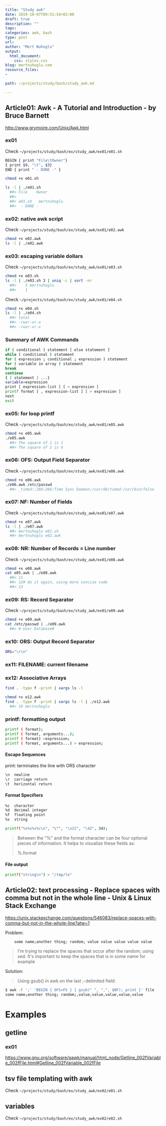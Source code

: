 ```yaml
---
title: "Study awk"
date: 2019-10-07T09:51:54+03:00 
draft: true
description: ""
tags:
categories: awk, bash
type: post
url:
author: "Mert Nuhoglu"
output:
  html_document:
    css: styles.css
blog: mertnuhoglu.com
resource_files:
- 

path: ~/projects/study/bash/study_awk.md

---
```


## Article01: Awk - A Tutorial and Introduction - by Bruce Barnett

http://www.grymoire.com/Unix/Awk.html

### ex01

Check `~/projects/study/bash/ex/study_awk/ex01/e01.sh`

``` bash
BEGIN { print "File\tOwner"}
{ print $9, "\t", $3}
END { print " - DONE -" }
``` 

``` bash
chmod +x e01.sh
``` 

``` bash
ls -l | ./e01.sh
  ##> File    Owner
  ##> 
  ##> e01.sh   mertnuhoglu
  ##>  - DONE -
``` 

### ex02: native awk script

Check `~/projects/study/bash/ex/study_awk/ex01/e02.awk`

``` bash
chmod +x e02.awk
ls -l | ./e02.awk
``` 

### ex03: escaping variable dollars

Check `~/projects/study/bash/ex/study_awk/ex01/e03.sh`

``` bash
chmod +x e03.sh
ls -l | ./e03.sh 3 | uniq -c | sort -nr
  ##>    3 mertnuhoglu
  ##>    1
``` 

Check `~/projects/study/bash/ex/study_awk/ex01/e04.sh`

``` bash
chmod +x e04.sh
ls -l | ./e04.sh 
  ##> total
  ##> -rwxr-xr-x
  ##> -rwxr-xr-x
``` 

### Summary of AWK Commands

``` bash
if ( conditional ) statement [ else statement ]
while ( conditional ) statement
for ( expression ; conditional ; expression ) statement
for ( variable in array ) statement
break
continue
{ [ statement ] ...}
variable=expression
print [ expression-list ] [ > expression ]
printf format [ , expression-list ] [ > expression ]
next
exit
``` 

### ex05: for loop printf

Check `~/projects/study/bash/ex/study_awk/ex01/e05.awk`

``` bash
chmod +x e05.awk
./e05.awk
  ##> The square of 1 is 1
  ##> The square of 2 is 4
``` 

### ex06: OFS: Output Field Separator

Check `~/projects/study/bash/ex/study_awk/ex01/e06.awk`

``` bash
chmod +x e06.awk
./e06.awk /etc/passwd
  ##> _timed::266:266:Time Sync Daemon:/var/db/timed:/usr/bin/false
``` 

### ex07: NF: Number of Fields

Check `~/projects/study/bash/ex/study_awk/ex01/e07.awk`

``` bash
chmod +x e07.awk
ls -l | ./e07.awk 
  ##> mertnuhoglu e01.sh
  ##> mertnuhoglu e02.awk
``` 

### ex08: NR: Number of Records = Line number

Check `~/projects/study/bash/ex/study_awk/ex01/e08.awk`

``` bash
chmod +x e08.awk
cat e05.awk | ./e08.awk 
  ##> 11
  ##> 12# do it again, using more concise code
  ##> 13
``` 

### ex09: RS: Record Separator

Check `~/projects/study/bash/ex/study_awk/ex01/e09.awk`

``` bash
chmod +x e09.awk
cat /etc/passwd | ./e09.awk 
  ##> # User Database#
``` 

### ex10: ORS: Output Record Separator

``` bash
ORS="\r\n"
``` 

### ex11: FILENAME: current filename

### ex12: Associative Arrays

``` bash
find . -type f -print | xargs ls -l
``` 

``` bash
chmod +x e12.awk
find . -type f -print | xargs ls -l | ./e12.awk 
  ##> 10 mertnuhoglu
``` 

### printf: formatting output

``` bash
printf ( format);
printf ( format, arguments...);
printf ( format) >expression;
printf ( format, arguments...) > expression;
``` 

#### Escape Sequences

print: terminates the line with ORS character

``` bash
\n	newline
\r	carriage return
\t	horizontal return
``` 

#### Format Specifiers

``` bash
%c	character
%d	decimal integer
%f	floating point
%s	string
``` 

``` bash
printf("%s%s%s%c\n", "\"", "\x22", "\42", 34);
``` 

> Between the "%" and the format character can be four optional pieces of information. It helps to visualize these fields as:
> 
> %<sign><zero><width>.<precision>format

#### File output

``` bash
printf("string\n") > "/tmp/le"
``` 

## Article02: text processing - Replace spaces with comma but not in the whole line - Unix & Linux Stack Exchange

https://unix.stackexchange.com/questions/546083/replace-spaces-with-comma-but-not-in-the-whole-line?atw=1

Problem:

		some name;another thing; random; value value value value value

> I'm trying to replace the spaces that occur after the random; using sed. It's important to keep the spaces that is in some name for example

Solution:

> Using gsub() in awk on the last ;-delimited field:

``` bash
$ awk -F ';' 'BEGIN { OFS=FS } { gsub(" ", ",", $NF); print }' file
some name;another thing; random;,value,value,value,value,value
``` 

# Examples

## getline

### ex01

https://www.gnu.org/software/gawk/manual/html_node/Getline_002fVariable_002fFile.html#Getline_002fVariable_002fFile

## tsv file templating with awk 

Check `~/projects/study/bash/ex/study_awk/ex02/e01.sh`

## variables

Check `~/projects/study/bash/ex/study_awk/ex02/e02.sh`



